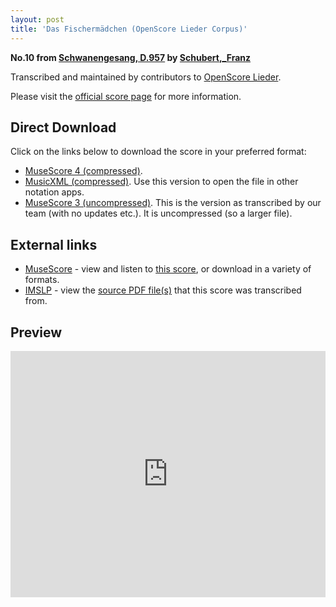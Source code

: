 ```yaml
---
layout: post
title: 'Das Fischermädchen (OpenScore Lieder Corpus)'
---
```


__No.10 from [Schwanengesang, D.957](https://fourscoreandmore.org/openscore/lieder/Schubert%2C_Franz/Schwanengesang%2C_D.957/) by [Schubert,_Franz](https://fourscoreandmore.org/openscore/lieder/Schubert%2C_Franz)__

Transcribed and maintained by contributors to [OpenScore Lieder].

Please visit the [official score page] for more information.

[official score page]: https://musescore.com/openscore-lieder-corpus/scores/5098612
[OpenScore Lieder]: https://musescore.com/openscore-lieder-corpus

## Direct Download

Click on the links below to download the score in your preferred format:
- [MuseScore 4 (compressed)](https://fourscoreandmore.org/openscore/lieder/Schubert%2C_Franz/Schwanengesang%2C_D.957/10_Das_Fischerm%C3%A4dchen.mscz).
- [MusicXML (compressed)](https://fourscoreandmore.org/openscore/lieder/Schubert%2C_Franz/Schwanengesang%2C_D.957/10_Das_Fischerm%C3%A4dchen.mxl). Use this version to open the file in other notation apps.
- [MuseScore 3 (uncompressed)](https://raw.githubusercontent.com/OpenScore/Lieder/refs/heads/main/scores/Schubert%2C_Franz/Schwanengesang%2C_D.957/10_Das_Fischerm%C3%A4dchen/lc5098612.mscx). This is the version as transcribed by our team (with no updates etc.). It is uncompressed (so a larger file).

## External links

- [MuseScore] - view and listen to [this score][MuseScore], or download in a variety of formats.
- [IMSLP] - view the [source PDF file(s)][IMSLP] that this score was transcribed from.

[MuseScore]: https://musescore.com/score/5098612
[IMSLP]: https://imslp.org/wiki/Special:ReverseLookup/60828

## Preview

<iframe width="100%" height="394" src="https://musescore.com/openscore-lieder-corpus/scores/5098612/embed" frameborder="0" allowfullscreen allow="autoplay; fullscreen"></iframe>
